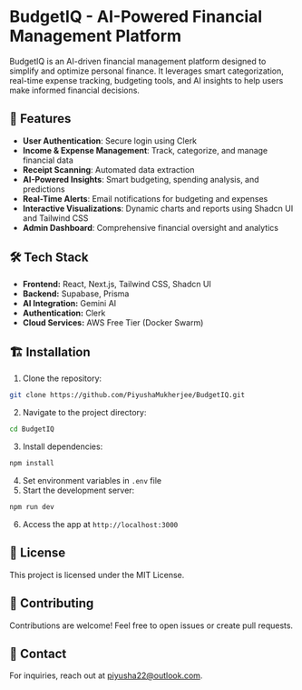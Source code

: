 
# BudgetIQ - AI-Powered Financial Management Platform

BudgetIQ is an AI-driven financial management platform designed to simplify and optimize personal finance. It leverages smart categorization, real-time expense tracking, budgeting tools, and AI insights to help users make informed financial decisions.

## 🚀 Features
- **User Authentication**: Secure login using Clerk
- **Income & Expense Management**: Track, categorize, and manage financial data
- **Receipt Scanning**: Automated data extraction
- **AI-Powered Insights**: Smart budgeting, spending analysis, and predictions
- **Real-Time Alerts**: Email notifications for budgeting and expenses
- **Interactive Visualizations**: Dynamic charts and reports using Shadcn UI and Tailwind CSS
- **Admin Dashboard**: Comprehensive financial oversight and analytics

## 🛠️ Tech Stack
- **Frontend:** React, Next.js, Tailwind CSS, Shadcn UI
- **Backend:** Supabase, Prisma
- **AI Integration:** Gemini AI
- **Authentication:** Clerk
- **Cloud Services:** AWS Free Tier (Docker Swarm)

## 🏗️ Installation
1. Clone the repository:
```bash
git clone https://github.com/PiyushaMukherjee/BudgetIQ.git
```
2. Navigate to the project directory:
```bash
cd BudgetIQ
```
3. Install dependencies:
```bash
npm install
```
4. Set environment variables in `.env` file
5. Start the development server:
```bash
npm run dev
```
6. Access the app at `http://localhost:3000`

## 📜 License
This project is licensed under the MIT License.

## 🤝 Contributing
Contributions are welcome! Feel free to open issues or create pull requests.

## 📧 Contact
For inquiries, reach out at piyusha22@outlook.com.
